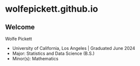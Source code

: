 # wolfepickett.github.io
## Welcome

Wolfe Pickett
- University of California, Los Angeles | Graduated June 2024
- Major: Statistics and Data Science (B.S.)
- Minor(s): Mathematics

